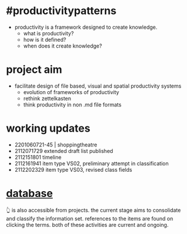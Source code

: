 # #productivitypatterns
* productivity is a framework designed to create knowledge. 
  * what is productivity? 
  * how is it defined? 
  * when does it create knowledge?
# project aim
* facilitate design of file based, visual and spatial productivity systems
  * evolution of frameworks of productivity
  * rethink zettelkasten
  * think productivity in non .md file formats
# working updates
* 2201060721-45 | shoppingtheatre
* 2112071729 extended draft list published
* 2112151801 timeline
* 2112161941 item type VS02, preliminary attempt in classification
* 2112202329 item type VS03, revised class fields
# [database](https://github.com/users/spatialresearch/projects/1)
👆 is also accessible from projects. the current stage aims to consolidate and classify the information set. references to the items are found on clicking the terms. both of these activities are current and ongoing.
